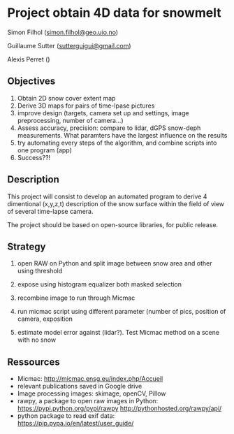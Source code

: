 # Project obtain 4D data for snowmelt

Simon Filhol (simon.filhol@geo.uio.no)

Guillaume Sutter (sutterguigui@gmail.com)

Alexis Perret ()


## Objectives

 1. Obtain 2D snow cover extent map
 2. Derive 3D maps for pairs of time-lpase pictures
 3. improve design (targets, camera set up and settings, image preprocessing, number of camera...)
 4. Assess accuracy, precision: compare to lidar, dGPS snow-deph measurements. What paramters have the largest influence on the results
 5. try automating every steps of the algorithm, and combine scripts into one program (app)
 6. Success??!

## Description

This project will consist to develop an automated program to derive 4 dimentional (x,y,z,t) description of the snow surface within the field of view of several time-lapse camera.

The project should be based on open-source libraries, for public release. 

## Strategy

1. open RAW on Python and split image between snow area and other using threshold
2. expose using histogram equalizer both masked selection
3. recombine image to run through Micmac

4. run micmac script using different parameter (number of pics, position of camera, exposition
5. estimate model error against (lidar?). Test Micmac method on a scene with no snow



## Ressources

- Micmac: http://micmac.ensg.eu/index.php/Accueil
- relevant publications saved in Google drive
- Image processing images: skimage, openCV, Pillow
- rawpy, a package to open raw images in Python: https://pypi.python.org/pypi/rawpy  http://pythonhosted.org/rawpy/api/
- python package to read exif data: https://pip.pypa.io/en/latest/user_guide/

